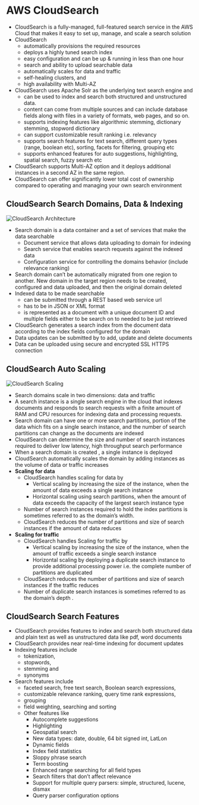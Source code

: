 # AWS CloudSearch

* CloudSearch is a fully-managed, full-featured search service in the AWS Cloud that makes it easy to set up, manage, and scale a search solution
* CloudSearch
  * automatically provisions the required resources
  * deploys a highly tuned search index
  * easy configuration and can be up & running in less than one hour
  * search and ability to upload searchable data
  * automatically scales for data and traffic
  * self-healing clusters, and
  * high availability with Multi-AZ
* CloudSearch uses Apache Solr as the underlying text search engine and
  * can be used to index and search both structured and unstructured data.
  * content can come from multiple sources and can include database fields along with files in a variety of formats, web pages, and so on.
  * supports indexing features like algorithmic stemming, dictionary stemming, stopword dictionary
  * can support customizable result ranking i.e. relevancy
  * supports search features for text search, different query types \(range, boolean etc\), sorting, facets for filtering, grouping etc
  * supports enhanced features for auto suggestions, highlighting, spatial search, fuzzy search etc
* CloudSearch supports Multi-AZ option and it deploys additional instances in a second AZ in the same region.
* CloudSearch can offer significantly lower total cost of ownership compared to operating and managing your own search environment

## CloudSearch Search Domains, Data & Indexing

![](https://i0.wp.com/d0.awsstatic.com/whiteboard-graphics/products/CloudSearch/cloudsearcharchitecture.png?zoom=1.25&resize=656%2C492&ssl=1 "CloudSearch Architecture")

* Search domain is a data container and a set of services that make the data searchable
  * Document service that allows data uploading to domain for indexing
  * Search service that enables search requests against the indexed data
  * Configuration service for controlling the domains behavior \(include relevance ranking\)
* Search domain can’t be automatically migrated from one region to another. New domain in the target region needs to be created, configured and data uploaded, and then the original domain deleted
* Indexed data to be made searchable
  * can be submitted through a REST based web service url
  * has to be in JSON or XML format
  * is represented as a document with a unique document ID and multiple fields either to be search on to needed to be just retrieved
* CloudSearch generates a search index from the document data according to the index fields configured for the domain
* Data updates can be submitted by to add, update and delete documents
* Data can be uploaded using secure and encrypted SSL HTTPS connection

## CloudSearch Auto Scaling

![](https://i0.wp.com/d0.awsstatic.com/whiteboard-graphics/products/CloudSearch/CloudSearchScaling.png?zoom=1.25&resize=656%2C398&ssl=1 "CloudSearch Scaling")

* Search domains scale in two dimensions: data and traffic
* A search instance is a single search engine in the cloud that indexes documents and responds to search requests with a finite amount of RAM and CPU resources for indexing data and processing requests.
* Search domain can have one or more search partitions, portion of the data which fits on a single search instance, and the number of search partitions can change as the documents are indexed
* CloudSearch can determine the size and number of search instances required to deliver low latency, high throughput search performance
* When a search domain is created , a single instance is deployed
* CloudSearch automatically scales the domain by adding instances as the volume of data or traffic increases
* **Scaling for data**
  * CloudSearch handles scaling for data by
    * Vertical scaling by increasing the size of the instance, when the amount of data exceeds a single search instance
    * Horizontal scaling using search partitions, when the amount of data exceeds the capacity of the largest search instance type
  * Number of search instances required to hold the index partitions is sometimes referred to as the domain’s width.
  * CloudSearch reduces the number of partitions and size of search instances if the amount of data reduces
* **Scaling for traffic**
  * CloudSearch handles Scaling for traffic by
    * Vertical scaling by increasing the size of the instance, when the amount of traffic exceeds a single search instance
    * Horizontal scaling by deploying a duplicate search instance to provide additional processing power i.e. the complete number of partitions are duplicated
  * CloudSearch reduces the number of partitions and size of search instances if the traffic reduces
  * Number of duplicate search instances is sometimes referred to as the domain’s
    depth
    .

## CloudSearch Search Features

* CloudSearch provides features to index and search both structured data and plain text as well as unstructured data like pdf, word documents
* CloudSearch provides near real-time indexing for document updates
* Indexing features include
  * tokenization,
  * stopwords,
  * stemming and
  * synonyms
* Search features include
  * faceted search, free text search, Boolean search expressions,
  * customizable relevance ranking, query time rank expressions,
  * grouping
  * field weighting, searching and sorting
  * Other features like
    * Autocomplete suggestions
    * Highlighting
    * Geospatial search
    * New data types: date, double, 64 bit signed int, LatLon
    * Dynamic fields
    * Index field statistics
    * Sloppy phrase search
    * Term boosting
    * Enhanced range searching for all field types
    * Search filters that don’t affect relevance
    * Support for multiple query parsers: simple, structured, lucene, dismax
    * Query parser configuration options



